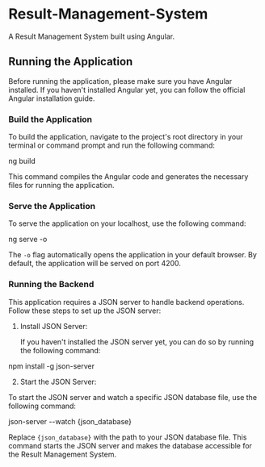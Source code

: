 # Result-Management-System

A Result Management System built using Angular.

## Running the Application

Before running the application, please make sure you have Angular installed. If you haven't installed Angular yet, you can follow the official Angular installation guide.

### Build the Application

To build the application, navigate to the project's root directory in your terminal or command prompt and run the following command:

ng build

This command compiles the Angular code and generates the necessary files for running the application.

### Serve the Application

To serve the application on your localhost, use the following command:

ng serve -o

The `-o` flag automatically opens the application in your default browser. By default, the application will be served on port 4200.

### Running the Backend

This application requires a JSON server to handle backend operations. Follow these steps to set up the JSON server:

1. Install JSON Server:

   If you haven't installed the JSON server yet, you can do so by running the following command:

npm install -g json-server

2. Start the JSON Server:

To start the JSON server and watch a specific JSON database file, use the following command:

json-server --watch {json_database}

Replace `{json_database}` with the path to your JSON database file. This command starts the JSON server and makes the database accessible for the Result Management System.

